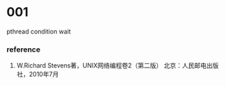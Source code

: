 # 001
pthread condition wait

### reference
1. W.Richard Stevens著，UNIX网络编程卷2（第二版） 北京：人民邮电出版社，2010年7月
